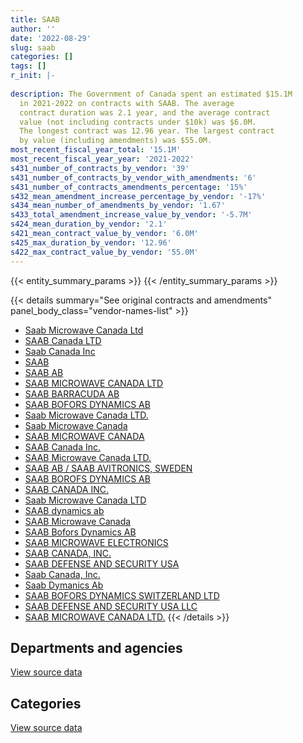 ```yaml
---
title: SAAB
author: ''
date: '2022-08-29'
slug: saab
categories: []
tags: []
r_init: |-
  
description: The Government of Canada spent an estimated $15.1M
  in 2021-2022 on contracts with SAAB. The average
  contract duration was 2.1 year, and the average contract
  value (not including contracts under $10k) was $6.0M.
  The longest contract was 12.96 year. The largest contract
  by value (including amendments) was $55.0M.
most_recent_fiscal_year_total: '15.1M'
most_recent_fiscal_year_year: '2021-2022'
s431_number_of_contracts_by_vendor: '39'
s431_number_of_contracts_by_vendor_with_amendments: '6'
s431_number_of_contracts_amendments_percentage: '15%'
s432_mean_amendment_increase_percentage_by_vendor: '-17%'
s434_mean_number_of_amendments_by_vendor: '1.67'
s433_total_amendment_increase_value_by_vendor: '-5.7M'
s424_mean_duration_by_vendor: '2.1'
s421_mean_contract_value_by_vendor: '6.0M'
s425_max_duration_by_vendor: '12.96'
s422_max_contract_value_by_vendor: '55.0M'
---
```


<script src="/rmarkdown-libs/htmlwidgets/htmlwidgets.js"></script>
<link href="/rmarkdown-libs/datatables-css/datatables-crosstalk.css" rel="stylesheet" />
<script src="/rmarkdown-libs/datatables-binding/datatables.js"></script>
<script src="/rmarkdown-libs/jquery/jquery-3.6.0.min.js"></script>
<link href="/rmarkdown-libs/dt-core-bootstrap/css/dataTables.bootstrap.min.css" rel="stylesheet" />
<link href="/rmarkdown-libs/dt-core-bootstrap/css/dataTables.bootstrap.extra.css" rel="stylesheet" />
<script src="/rmarkdown-libs/dt-core-bootstrap/js/jquery.dataTables.min.js"></script>
<script src="/rmarkdown-libs/dt-core-bootstrap/js/dataTables.bootstrap.min.js"></script>
<link href="/rmarkdown-libs/crosstalk/css/crosstalk.min.css" rel="stylesheet" />
<script src="/rmarkdown-libs/crosstalk/js/crosstalk.min.js"></script>
<script src="/rmarkdown-libs/htmlwidgets/htmlwidgets.js"></script>
<link href="/rmarkdown-libs/datatables-css/datatables-crosstalk.css" rel="stylesheet" />
<script src="/rmarkdown-libs/datatables-binding/datatables.js"></script>
<script src="/rmarkdown-libs/jquery/jquery-3.6.0.min.js"></script>
<link href="/rmarkdown-libs/dt-core-bootstrap/css/dataTables.bootstrap.min.css" rel="stylesheet" />
<link href="/rmarkdown-libs/dt-core-bootstrap/css/dataTables.bootstrap.extra.css" rel="stylesheet" />
<script src="/rmarkdown-libs/dt-core-bootstrap/js/jquery.dataTables.min.js"></script>
<script src="/rmarkdown-libs/dt-core-bootstrap/js/dataTables.bootstrap.min.js"></script>
<link href="/rmarkdown-libs/crosstalk/css/crosstalk.min.css" rel="stylesheet" />
<script src="/rmarkdown-libs/crosstalk/js/crosstalk.min.js"></script>

{{< entity_summary_params >}}
{{< /entity_summary_params >}}

{{< details summary="See original contracts and amendments" panel_body_class="vendor-names-list" >}}
- [Saab Microwave Canada Ltd](https://search.open.canada.ca/en/ct/?sort=contract_value_f%20desc&page=1&search_text=%22Saab%20Microwave%20Canada%20Ltd%22)
- [SAAB Canada LTD](https://search.open.canada.ca/en/ct/?sort=contract_value_f%20desc&page=1&search_text=%22SAAB%20Canada%20LTD%22)
- [Saab Canada Inc](https://search.open.canada.ca/en/ct/?sort=contract_value_f%20desc&page=1&search_text=%22Saab%20Canada%20Inc%22)
- [SAAB](https://search.open.canada.ca/en/ct/?sort=contract_value_f%20desc&page=1&search_text=%22SAAB%22)
- [SAAB AB](https://search.open.canada.ca/en/ct/?sort=contract_value_f%20desc&page=1&search_text=%22SAAB%20AB%22)
- [SAAB MICROWAVE CANADA LTD](https://search.open.canada.ca/en/ct/?sort=contract_value_f%20desc&page=1&search_text=%22SAAB%20MICROWAVE%20CANADA%20LTD%22)
- [SAAB BARRACUDA AB](https://search.open.canada.ca/en/ct/?sort=contract_value_f%20desc&page=1&search_text=%22SAAB%20BARRACUDA%20AB%22)
- [SAAB BOFORS DYNAMICS AB](https://search.open.canada.ca/en/ct/?sort=contract_value_f%20desc&page=1&search_text=%22SAAB%20BOFORS%20DYNAMICS%20AB%22)
- [Saab Microwave Canada LTD.](https://search.open.canada.ca/en/ct/?sort=contract_value_f%20desc&page=1&search_text=%22Saab%20Microwave%20Canada%20LTD.%22)
- [Saab Microwave Canada](https://search.open.canada.ca/en/ct/?sort=contract_value_f%20desc&page=1&search_text=%22Saab%20Microwave%20Canada%22)
- [SAAB MICROWAVE CANADA](https://search.open.canada.ca/en/ct/?sort=contract_value_f%20desc&page=1&search_text=%22SAAB%20MICROWAVE%20CANADA%22)
- [SAAB Canada Inc.](https://search.open.canada.ca/en/ct/?sort=contract_value_f%20desc&page=1&search_text=%22SAAB%20Canada%20Inc.%22)
- [SAAB Microwave Canada LTD.](https://search.open.canada.ca/en/ct/?sort=contract_value_f%20desc&page=1&search_text=%22SAAB%20Microwave%20Canada%20LTD.%22)
- [SAAB AB / SAAB AVITRONICS, SWEDEN](https://search.open.canada.ca/en/ct/?sort=contract_value_f%20desc&page=1&search_text=%22SAAB%20AB%20%2f%20SAAB%20AVITRONICS%2c%20SWEDEN%22)
- [SAAB BOROFS DYNAMICS AB](https://search.open.canada.ca/en/ct/?sort=contract_value_f%20desc&page=1&search_text=%22SAAB%20BOROFS%20DYNAMICS%20AB%22)
- [SAAB CANADA INC.](https://search.open.canada.ca/en/ct/?sort=contract_value_f%20desc&page=1&search_text=%22SAAB%20CANADA%20INC.%22)
- [Saab Microwave Canada LTD](https://search.open.canada.ca/en/ct/?sort=contract_value_f%20desc&page=1&search_text=%22Saab%20Microwave%20Canada%20LTD%22)
- [SAAB dynamics ab](https://search.open.canada.ca/en/ct/?sort=contract_value_f%20desc&page=1&search_text=%22SAAB%20dynamics%20ab%22)
- [SAAB Microwave Canada](https://search.open.canada.ca/en/ct/?sort=contract_value_f%20desc&page=1&search_text=%22SAAB%20Microwave%20Canada%22)
- [SAAB Bofors Dynamics AB](https://search.open.canada.ca/en/ct/?sort=contract_value_f%20desc&page=1&search_text=%22SAAB%20Bofors%20Dynamics%20AB%22)
- [SAAB MICROWAVE ELECTRONICS](https://search.open.canada.ca/en/ct/?sort=contract_value_f%20desc&page=1&search_text=%22SAAB%20MICROWAVE%20ELECTRONICS%22)
- [SAAB CANADA, INC.](https://search.open.canada.ca/en/ct/?sort=contract_value_f%20desc&page=1&search_text=%22SAAB%20CANADA%2c%20INC.%22)
- [SAAB DEFENSE AND SECURITY USA](https://search.open.canada.ca/en/ct/?sort=contract_value_f%20desc&page=1&search_text=%22SAAB%20DEFENSE%20AND%20SECURITY%20USA%22)
- [Saab Canada, Inc.](https://search.open.canada.ca/en/ct/?sort=contract_value_f%20desc&page=1&search_text=%22Saab%20Canada%2c%20Inc.%22)
- [Saab Dymanics Ab](https://search.open.canada.ca/en/ct/?sort=contract_value_f%20desc&page=1&search_text=%22Saab%20Dymanics%20Ab%22)
- [SAAB BOFORS DYNAMICS SWITZERLAND LTD](https://search.open.canada.ca/en/ct/?sort=contract_value_f%20desc&page=1&search_text=%22SAAB%20BOFORS%20DYNAMICS%20SWITZERLAND%20LTD%22)
- [SAAB DEFENSE AND SECURITY USA LLC](https://search.open.canada.ca/en/ct/?sort=contract_value_f%20desc&page=1&search_text=%22SAAB%20DEFENSE%20AND%20SECURITY%20USA%20LLC%22)
- [SAAB MICROWAVE CANADA LTD.](https://search.open.canada.ca/en/ct/?sort=contract_value_f%20desc&page=1&search_text=%22SAAB%20MICROWAVE%20CANADA%20LTD.%22)
{{< /details >}}

## Departments and agencies

<div id="htmlwidget-1" style="width:100%;height:auto;" class="datatables html-widget"></div>
<script type="application/json" data-for="htmlwidget-1">{"x":{"style":"bootstrap","filter":"none","vertical":false,"data":[["<a href=\"/departments/cnsc-ccsn/\">Canadian Nuclear Safety Commission<\/a>","<a href=\"/departments/dnd-mdn/\">National Defence<\/a>"],[null,36705486.04],[11295.21,38671463.48],[200850.87,31406911.17],[210293.3,14847230.55]],"container":"<table class=\"table table-striped table-hover row-border order-column display\">\n  <thead>\n    <tr>\n      <th>Department<\/th>\n      <th>2018-2019<\/th>\n      <th>2019-2020<\/th>\n      <th>2020-2021<\/th>\n      <th>2021-2022<\/th>\n    <\/tr>\n  <\/thead>\n<\/table>","options":{"order":[[4,"desc"]],"pageLength":10,"autoWidth":true,"columnDefs":[{"targets":1,"render":"function(data, type, row, meta) {\n    return type !== 'display' ? data : DTWidget.formatCurrency(data, \"$\", 2, 3, \",\", \".\", true, null);\n  }"},{"targets":2,"render":"function(data, type, row, meta) {\n    return type !== 'display' ? data : DTWidget.formatCurrency(data, \"$\", 2, 3, \",\", \".\", true, null);\n  }"},{"targets":3,"render":"function(data, type, row, meta) {\n    return type !== 'display' ? data : DTWidget.formatCurrency(data, \"$\", 2, 3, \",\", \".\", true, null);\n  }"},{"targets":4,"render":"function(data, type, row, meta) {\n    return type !== 'display' ? data : DTWidget.formatCurrency(data, \"$\", 2, 3, \",\", \".\", true, null);\n  }"},{"width":"16%","targets":[1,2,3,4]},{"className":"dt-right","targets":[1,2,3,4]}],"orderClasses":false}},"evals":["options.columnDefs.0.render","options.columnDefs.1.render","options.columnDefs.2.render","options.columnDefs.3.render"],"jsHooks":[]}</script>
<p class="text-right">
<a href="https://github.com/GoC-Spending/contracts-data/tree/main/data/out/vendors/saab/summary_by_fiscal_year_by_department.csv" class="source-data-link btn btn-link">View source data</a>
</p>

## Categories

<div id="htmlwidget-2" style="width:100%;height:auto;" class="datatables html-widget"></div>
<script type="application/json" data-for="htmlwidget-2">{"x":{"style":"bootstrap","filter":"none","vertical":false,"data":[["<a href=\"/categories/facilities_and_construction/\">Facilities and construction<\/a>","<a href=\"/categories/defence/\">Defence<\/a>","<a href=\"/categories/industrial_products_and_services/\">Industrial products and services<\/a>","<a href=\"/categories/human_capital/\">Human capital<\/a>"],[null,20813186.01,15892300.03,null],[null,19090731.42,19580732.06,11295.21],[281574.92,15330372.83,15995814.29,null],[null,6770182.31,8287341.54,null]],"container":"<table class=\"table table-striped table-hover row-border order-column display\">\n  <thead>\n    <tr>\n      <th>Category<\/th>\n      <th>2018-2019<\/th>\n      <th>2019-2020<\/th>\n      <th>2020-2021<\/th>\n      <th>2021-2022<\/th>\n    <\/tr>\n  <\/thead>\n<\/table>","options":{"order":[[4,"desc"]],"dom":"t","pageLength":30,"autoWidth":true,"columnDefs":[{"targets":1,"render":"function(data, type, row, meta) {\n    return type !== 'display' ? data : DTWidget.formatCurrency(data, \"$\", 2, 3, \",\", \".\", true, null);\n  }"},{"targets":2,"render":"function(data, type, row, meta) {\n    return type !== 'display' ? data : DTWidget.formatCurrency(data, \"$\", 2, 3, \",\", \".\", true, null);\n  }"},{"targets":3,"render":"function(data, type, row, meta) {\n    return type !== 'display' ? data : DTWidget.formatCurrency(data, \"$\", 2, 3, \",\", \".\", true, null);\n  }"},{"targets":4,"render":"function(data, type, row, meta) {\n    return type !== 'display' ? data : DTWidget.formatCurrency(data, \"$\", 2, 3, \",\", \".\", true, null);\n  }"},{"width":"16%","targets":[1,2,3,4]},{"className":"dt-right","targets":[1,2,3,4]}],"orderClasses":false,"lengthMenu":[10,25,30,50,100]}},"evals":["options.columnDefs.0.render","options.columnDefs.1.render","options.columnDefs.2.render","options.columnDefs.3.render"],"jsHooks":[]}</script>
<p class="text-right">
<a href="https://github.com/GoC-Spending/contracts-data/tree/main/data/out/vendors/saab/summary_by_fiscal_year_by_category.csv" class="source-data-link btn btn-link">View source data</a>
</p>
